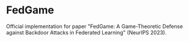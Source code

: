 # FedGame
Official implementation for paper "FedGame: A Game-Theoretic Defense against Backdoor Attacks in Federated Learning" (NeurIPS 2023).

